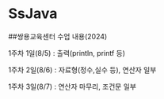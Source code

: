 # SsJava
##쌍용교육센터 수업 내용(2024)

1주차 1일(8/5) : 출력(println, printf 등)

1주차 2일(8/6) : 자료형(정수,실수 등), 연산자 일부

1주차 3일(8/7) : 연산자 마무리, 조건문 일부
